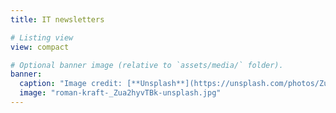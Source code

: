 ```yaml
---
title: IT newsletters

# Listing view
view: compact

# Optional banner image (relative to `assets/media/` folder).
banner:
  caption: "Image credit: [**Unsplash**](https://unsplash.com/photos/Zua2hyvTBk)"
  image: "roman-kraft-_Zua2hyvTBk-unsplash.jpg"
---
```

